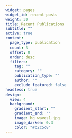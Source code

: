 ```yaml
---
widget: pages
widget_id: recent-posts
weight: 30
title: Recent Publications
subtitle: ""
active: true
content:
  page_type: publication
  count: 3
  offset: 0
  order: desc
  filters:
    tag: ""
    category: ""
    publication_type: ""
    author: ""
    exclude_featured: false
headless: true
design:
  view: 4
  background:
    gradient_start: ""
    gradient_end: ""
    image: hg_waves1.jpg
    image_darken: 0.3
    color: "#c2c5c8"
---
```


<!-- {{% callout note %}}
Quickly discover relevant content by [filtering publications](./publication/).
{{% /callout %}} -->

